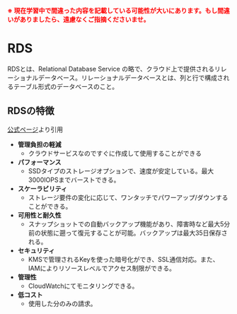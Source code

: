 <strong style="color: red; ">
※ 現在学習中で間違った内容を記載している可能性が大いにあります。もし間違いがありましたら、遠慮なくご指摘くださいませ。
</strong>

# RDS

RDSとは、Relational Database Service の略で、クラウド上で提供されるリレーショナルデータベース。リレーショナルデータベースとは、列と行で構成されるテーブル形式のデータベースのこと。

## RDSの特徴

[公式ページ](https://aws.amazon.com/jp/rds/features/)より引用

- **管理負担の軽減**
    - クラウドサービスなのですぐに作成して使用することができる
- **パフォーマンス**
    - SSDタイプのストレージオプションで、速度が安定している。最大3000IOPSまでバーストできる。
- **スケーラビリティ**
    - ストレージ要件の変化に応じて、ワンタッチでパワーアップ/ダウンすることができる。
- **可用性と耐久性**
    - スナップショットでの自動バックアップ機能があり、障害時など最大5分前の状態に遡って復元することが可能。バックアップは最大35日保存される。
- **セキュリティ**
    - KMSで管理されるKeyを使った暗号化ができ、SSL通信対応。また、IAMによりリソースレベルでアクセス制限ができる。
- **管理性**
    - CloudWatchにてモニタリングできる。
- **低コスト**
    - 使用した分のみの請求。